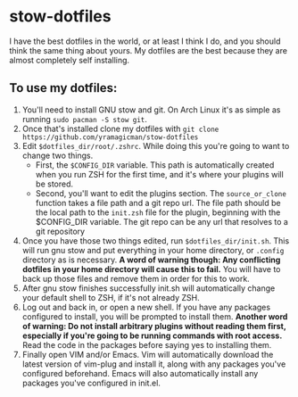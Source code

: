 # stow-dotfiles

I have the best dotfiles in the world, or at least I think I do, and you should
think the same thing about yours. My dotfiles are the best because they are
almost completely self installing.

## To use my dotfiles:

1. You'll need to install GNU stow and git. On Arch Linux it's as simple as
   running `sudo pacman -S stow git`.
2. Once that's installed clone my dotfiles with `git clone
   https://github.com/yramagicman/stow-dotfiles`
3. Edit `$dotfiles_dir/root/.zshrc`. While doing this you're going to want to
   change two things.
    - First, the `$CONFIG_DIR` variable. This path is automatically created when
      you run ZSH for the first time, and it's where your plugins will be
      stored.
    - Second, you'll want to edit the plugins section. The `source_or_clone`
      function takes a file path and a git repo url. The file path should be the
      local path to the `init.zsh` file for the plugin, beginning with the
      $CONFIG_DIR variable. The git repo can be any url that resolves to a git
      repository
4. Once you have those two things edited, run `$dotfiles_dir/init.sh`. This will
   run gnu stow and put everything in your home directory, or `.config`
   directory as is necessary. **A word of warning though: Any conflicting
   dotfiles in your home directory will cause this to fail.** You will have to
   back up those files and remove them in order for this to work.
5. After gnu stow finishes successfully init.sh will automatically change your
   default shell to ZSH, if it's not already ZSH.
6. Log out and back in, or open a new shell. If you have any packages configured
   to install, you will be prompted to install them. **Another word of warning:
   Do not install arbitrary plugins without reading them first, especially if
   you're going to be running commands with root access.** Read the code in the
   packages before saying yes to installing them.
7. Finally open VIM and/or Emacs. Vim will automatically download the latest
   version of vim-plug and install it, along with any packages you've configured
   beforehand. Emacs will also automatically install any packages you've
   configured in init.el.